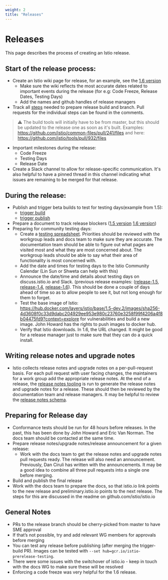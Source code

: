 ```yaml
---
weight: 2
title: "Releases"
---
```


# Releases
This page describes the process of creating an Istio release. 

## Start of the release process:

* Create an Istio wiki page for release, for an example, see the [1.6 version](https://github.com/istio/istio/wiki/Istio-Release-1.6)
    + Make sure the wiki reflects the most accurate dates related to important events during the release (for e.g: Code Freeze, Release Dates, Testing Days)
    + Add the names and github handles of release managers
* Track all [steps](https://github.com/istio/istio/issues/22078) needed to prepare release build and branch. Pull requests for the individual steps can be found in the comments. 
> :warning: The build tools will initially have to be from master, but this should be updated to the release one as soon as it's built. Examples: https://github.com/istio/common-files/pull/241/files and here: https://github.com/istio/tools/pull/932/files
* Important milestones during the release:
    + Code Freeze
    + Testing Days
    + Release Date
* Create a Slack channel to allow for release-specific communication. It's also helpful to have a pinned thread in this channel indicating what issues are remaining to be merged for that release. 

## During the release:
* Publish and trigger beta builds to test for testing days(example from 1.5):
    +  [trigger build](https://github.com/istio/release-builder/pull/127)
    +  [trigger publish](https://github.com/istio/release-builder/pull/128)
* Prepare a document to track release blockers ([1.5 version](https://docs.google.com/spreadsheets/d/1DXESfDeljoAH7A4-iQX3Ywa7SCLn0mg_zpp-VnsBurs/edit##gid=0) [1.6 version](https://docs.google.com/spreadsheets/d/1OIM3uhUIEe4QyvD5cbR-nQLZlTFgBk_DNTnl6OUDfyY/edit#gid=0))
* Preparing for community testing days:
    + Create a [testing spreadsheet](https://docs.google.com/spreadsheets/d/1hVwiDw680WI1PpB1F-pJKhCcniqmJyZKTJ3Ip49kjBI/edit##gid=1568892244). Priorities should be reviewed with the workgroup leads and docs team to make sure they are accurate. The documentation team should be able to figure out what pages are visited most and what they are most concerned about. The workgroup leads should be able to say what their area of functionality is most concerned with. 
    + Add the date and times for testing days to the Istio Community Calendar (Lin Sun or Shweta can help with this)
    + Announce the date/time and details about testing days on discuss.istio.io and Slack. (previous release examples: ([release-1.5](https://discuss.istio.io/t/announcing-istio-1-5-testing-days/5337), [release-1.4](https://discuss.istio.io/t/announcing-istio-1-4-testing-events/4140), [release-1.6](https://discuss.istio.io/t/istio-1-6-community-testing-day-2-may-11-2020/6373)). This should be done a couple of days ahead of time so as to allow people to see it, but not long enough for them to forget. 
    + Test the base image of Istio: https://hub.docker.com/layers/istio/base/1.5-dev.2/images/sha256-4d3608f0c33d9dabc204929ee953e980c23760e3258f99f4206a4f8b04475fd9?context=explore for vulnerabilities and build a new image. John Howard has the rights to push images to docker hub.
    + Verify that Istio downloads. In 1.6, the URL changed. It might be good for a release manager just to make sure that they can do a quick install. 

## Writing release notes and upgrade notes

* Istio collects release notes and upgrade notes on a per-pull-request basis. For each pull request with user facing changes, the maintainers for a work group add the appropriate release notes. At the end of a release, the [release notes tooling](https://github.com/istio/tools/tree/master/cmd/gen-release-notes) is run to generate the release notes and upgrade notes for a release. These should then be reviewed by the documentation team and release managers. It may be helpful to review the [release notes schema](https://docs.google.com/document/d/1xiiCWfY8NwVd4mvvaIldzgnAHbmHWAfTFnPXZw53WbQ/edit##heading=h.qex63c29z2to). 

## Preparing for Release day

* Conformance tests should be run for 48 hours before releases. In the past, this has been done by John Howard and Eric Van Norman. The docs team should be contacted at the same time. 
* Prepare release notes/upgrade notes/release announcement for a given release:
    + Work with the docs team to get the release notes and upgrade notes pull requests ready. The release will also need an announcement. Previously, Dan Ciruli has written with the announcements. It may be a good idea to combine all three pull requests into a single one before merging.
* Build and publish the final release
* Work with the docs team to prepare the docs, so that istio.io link points to the new release and preliminary.istio.io points to the next release. The steps for this are discussed in the readme on github.com/istio/istio.io

## General Notes
* PRs to the release branch should be cherry-picked from master to have SME approval
* If that’s not possible, try and add relevant WG members for approvals before merging
* You can test any release before publishing (after merging the trigger-build PR). Images can be tested with `--set hub=gcr.io/istio-prerelease-testing`.
* There were some issues with the switchover of istio.io - keep in touch with the docs WG to make sure these will be resolved
* Enforcing a code freeze was very helpful for the 1.6 release. 



